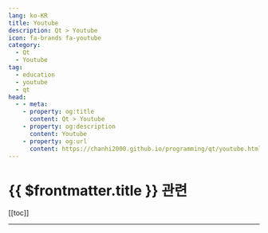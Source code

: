 ```yaml
---
lang: ko-KR
title: Youtube
description: Qt > Youtube
icon: fa-brands fa-youtube
category:
  - Qt
  - Youtube
tag: 
  - education
  - youtube
  - qt
head:
  - - meta:
    - property: og:title
      content: Qt > Youtube
    - property: og:description
      content: Youtube
    - property: og:url
      content: https://chanhi2000.github.io/programming/qt/youtube.html
---
```


# {{ $frontmatter.title }} 관련

[[toc]]

---

<MyYouTubeItems jsonName="yu-MahlerLab" /><!-- 말러랩 -->

<TagLinks />